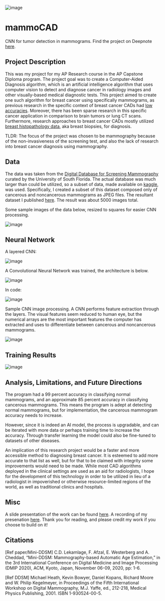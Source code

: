 ![image](https://user-images.githubusercontent.com/103385201/184056451-ae9da128-4ce6-4ea1-90a5-d0046214354a.png)

# mammoCAD
CNN for tumor detection in mammograms. Find the project on Deepnote [here](https://deepnote.com/workspace/numinousmuses-811fd170-d3ba-4d8c-a3af-1b8c11c531d5/project/mammoCAD-ff7f75c3-766c-405a-82ff-a46d7a824b28/%2Fmammocad-using-tpu%20(1).ipynb).

## Project Description

This was my project for my AP Research course in the AP Capstone Diploma program. The project goal was to create a Computer-Aided Diagnosis algorithm, which is an artificial intelligence algorithm that uses computer vision to detect and diagnose cancer in radiology images and other visually-based medical diagnostic tests. This project aimed to create one such algorithm for breast cancer using specifically mammograms, as previous research in the specific context of breast cancer CADs had [low accuracies](https://pubs.rsna.org/doi/full/10.1148/radiol.2018181371). Moreover, there has been sparse research in this specific cancer application in comparison to brain tumors or lung CT scans. Furthermore, research approaches to breast cancer CADs mostly utilized [breast histopathology data](https://www.kdnuggets.com/2019/10/convolutional-neural-network-breast-cancer-classification.html), aka breast biopsies, for diagnosis. 

TLDR: The focus of the project was chosen to be mammography because of the non-invasiveness of the screening test, and also the lack of research into breast cancer diagnosis using mammography.

## Data

The data was taken from the [Digital Database for Screening Mammography](http://www.eng.usf.edu/cvprg/mammography/database.html) curated by the University of South Florida. The actual database was much larger than could be utilized, so a subset of data, made available on [kaggle](https://www.kaggle.com/datasets/cheddad/miniddsm2), was used. Specifically, I created a subset of this dataset composed only of cancerous and noncancerous mammograms as JPEG files. The resultant dataset I published [here](https://www.kaggle.com/datasets/joshuaokolo/miniddsm-jpeg-dataset). The result was about 5000 images total.

Some sample images of the data below, resized to squares for easier CNN processing.

![image](https://user-images.githubusercontent.com/103385201/184054799-7080e48e-e9bf-4685-9ae3-8be51542b726.png)

## Neural Network
A layered CNN:

![image](https://user-images.githubusercontent.com/103385201/184056094-f9f46186-5891-4940-84a9-36427ffa2b29.png)

A Convolutional Neural Network was trained, the architecture is below.

![image](https://user-images.githubusercontent.com/103385201/184054104-54cc0560-9665-4d9e-8110-2110dce40dee.png)

In code:

![image](https://user-images.githubusercontent.com/103385201/184054858-75a2cb19-f407-4dd0-9090-3a9c56d971b5.png)

Sample CNN image processing. A CNN performs feature extraction through the layers. The visual features seem reduced to human eye, but the numerical arrays are the most important features the computer has extracted and uses to differentiate between cancerous and noncancerous mammograms.

![image](https://user-images.githubusercontent.com/103385201/184055108-ffc7a9e0-c5db-450b-a131-e9189dfeb6f9.png)

## Training Results

![image](https://user-images.githubusercontent.com/103385201/184055185-f73d68eb-5646-4d96-a5d8-50581e79ee3d.png)

## Analysis, Limitations, and Future Directions

The program had a 99 percent accuracy in classifying normal mammograms, and an approximate 85 percent accuracy in classifying cancerous mammograms. This means the program is adept at detecting normal mammograms, but for implementation, the cancerous mammogram accuracy needs to increase.

However, since it is indeed an AI model, the process is upgradable, and can be iterated with more data or perhaps training time to increase the accuracy. Through transfer learning the model could also be fine-tuned to datasets of other diseases.

An implication of this research project would be a faster and more accessible method to diagnosing breast cancer. It is esteemed to add more accurate to that list as well, but for that to be claimed with integrity some improvements would need to be made. While most CAD algorithms deployed in the clinical settings are used as an aid for radiologists, I hope for the development of this technology in order to be utilized in lieu of a radiologist in impoverished or otherwise resource-limited regions of the world, as well as traditional clinics and hospitals.

## Misc

A slide presentation of the work can be found [here](https://docs.google.com/presentation/d/1d9mhd0fuubnEqmDddL0iYs00secpbMdi/edit?usp=sharing&ouid=113795033473157238384&rtpof=true&sd=true). A recording of my presenation [here](https://drive.google.com/file/d/1JLWgHzbO6wcFKRr2nPw433_SMh3MmS6d/view?usp=sharing). Thank you for reading, and please credit my work if you choose to build on it!

## Citations

[Ref paper/Mini-DDSM] C.D. Lekamlage, F. Afzal, E. Westerberg and A. Cheddad, “Mini-DDSM: Mammography-based Automatic Age Estimation,” in the 3rd International Conference on Digital Medicine and Image Processing (DMIP 2020), ACM, Kyoto, Japan, November 06-09, 2020, pp: 1-6.

[Ref DDSM] Michael Heath, Kevin Bowyer, Daniel Kopans, Richard Moore and W. Philip Kegelmeyer, in Proceedings of the Fifth International Workshop on Digital Mammography, M.J. Yaffe, ed., 212-218, Medical Physics Publishing, 2001. ISBN 1-930524-00-5.

